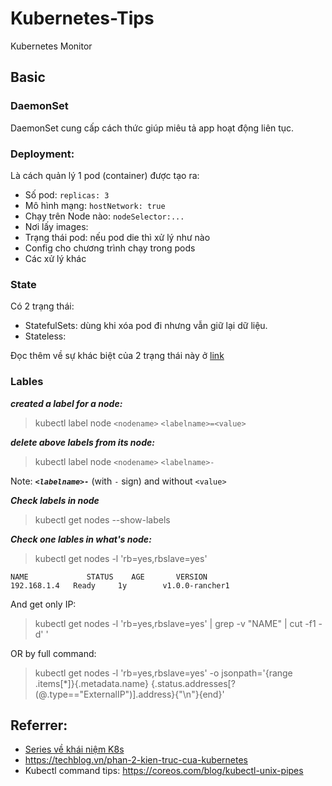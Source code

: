 # Kubernetes-Tips
Kubernetes Monitor

## Basic

### DaemonSet
DaemonSet cung cấp cách thức giúp miêu tả app hoạt động liên tục.

### Deployment:
Là cách quản lý 1 pod (container) được tạo ra:
- Số pod: `replicas: 3`
- Mô hình mạng: `hostNetwork: true`
- Chạy trên Node nào: `nodeSelector:...`
- Nơi lấy images:
- Trạng thái pod: nếu pod die thì xử lý như nào
- Config cho chương trình chạy trong pods
- Các xử lý khác

### State

Có 2 trạng thái:
- StatefulSets: dùng khi xóa pod đi nhưng vẫn giữ lại dữ liệu.
- Stateless:

Đọc thêm về sự khác biệt của 2 trạng thái này ở [link](https://medium.com/@ltvpro/ph%C3%A2n-bi%E1%BB%87t-stateful-v%C3%A0-stateless-kh%C3%A1i-ni%E1%BB%87m-statefulset-trong-kubernetes-86c59e566bd0)

### Lables

***created a label for a node:***
> kubectl label node `<nodename>` `<labelname>=<value>`
  
***delete above labels from its node:***
> kubectl label node `<nodename>` `<labelname>-`

Note: ***`<labelname>-`*** (with `-` sign) and without `<value>`

***Check labels in node***
> kubectl get nodes --show-labels

***Check one lables in what's node:***
> kubectl get nodes -l 'rb=yes,rbslave=yes'
```
NAME             STATUS    AGE       VERSION
192.168.1.4   Ready     1y        v1.0.0-rancher1
```
And get only IP:
> kubectl get nodes -l 'rb=yes,rbslave=yes' | grep -v "NAME" | cut -f1 -d' '

OR by full command:
> kubectl get nodes -l 'rb=yes,rbslave=yes' -o jsonpath='{range .items[*]}{.metadata.name} {.status.addresses[?(@.type=="ExternalIP")].address}{"\n"}{end}'


## Referrer:
- [Series về khái niệm K8s](http://blog.therightway.cloud/khai-niem-va-cac-thanh-phan-co-ban-trong-kubernetes-cluster/)
- https://techblog.vn/phan-2-kien-truc-cua-kubernetes
- Kubectl command tips: https://coreos.com/blog/kubectl-unix-pipes
